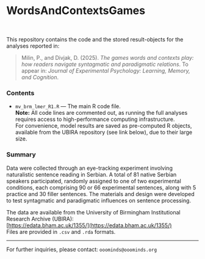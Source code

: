 # WordsAndContextsGames

<br>

This repository contains the code and the stored result-objects for the analyses reported in:

> Milin, P., and Divjak, D. (2025). *The games words and contexts play: how readers navigate syntagmatic and paradigmatic relations*. To appear in: *Journal of Experimental Psychology: Learning, Memory, and Cognition*.

### Contents

+ `mv_brm_lmer_R1.R` — The main R code file.  
  **Note:** All code lines are commented out, as running the full analyses requires access to high-performance computing infrastructure.  
  For convenience, model results are saved as pre-computed R objects, available from the UBIRA repository (see link below), due to their large size.

### Summary

Data were collected through an eye-tracking experiment involving naturalistic sentence reading in Serbian. A total of 81 native Serbian speakers participated, randomly assigned to one of two experimental conditions, each comprising 90 or 66 experimental sentences, along with 5 practice and 30 filler sentences. The materials and design were developed to test syntagmatic and paradigmatic influences on sentence processing.

The data are available from the University of Birmingham Institutional Research Archive (UBIRA):  
[https://edata.bham.ac.uk/1355/](https://edata.bham.ac.uk/1355/)  
Files are provided in `.csv` and `.rda` formats.

---

For further inquiries, please contact: `ooominds@ooominds.org`
